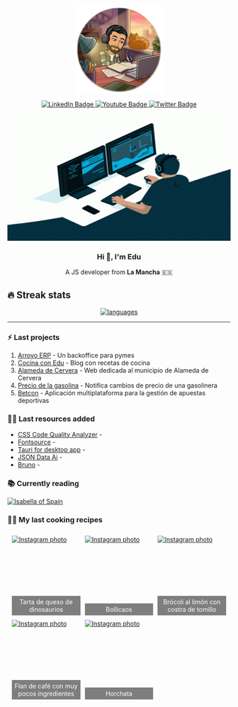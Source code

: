 <style>
    .image-grid {
        display: grid;
        grid-template-columns: repeat(auto-fit, minmax(120px, 1fr));
        grid-auto-rows: minmax(180px, auto);
        gap: 10px;
        overflow: auto;
        padding: 10px;
    }
    .image-container {
        overflow: hidden;
        max-width: 100%;
        max-height: 100%;
        position: relative;
    }
    .image-container img {
        width: 100%;
        height: 100%;
        object-fit: cover;
    }
    .image-title {
        position: absolute;
        bottom: 0;
        left: 0; 
        width: 100%; 
        background-color: rgba(0, 0, 0, 0.5); 
        color: white; 
        padding: 5px; 
        box-sizing: border-box;
        text-align: center; 
    }
</style>

<p align="center" width="300">
   <img align="center" width="200" src="./assets/image.png" />
</p>

<div id="social" align="center">
  <div id="badges">
    <a href="https://www.linkedin.com/in/eduardoparramazuecos/">
      <img src="https://img.shields.io/badge/LinkedIn-blue?style=for-the-badge&logo=linkedin&logoColor=white" alt="LinkedIn Badge"/>
    </a>
    <a href="http://www.eduardoparra.es/">
      <img src="https://img.shields.io/badge/Blogger-orange?style=for-the-badge&logo=blogger&logoColor=white" alt="Youtube Badge"/>
    </a>
    <a href="https://twitter.com/_eduparra">
      <img src="https://img.shields.io/badge/Twitter-blue?style=for-the-badge&logo=twitter&logoColor=white" alt="Twitter Badge"/>
    </a>
  </div>
</div>

<div align="center">
  <img src="./assets/coding.gif" width="600" height="300"/>
</div>

<div align="center">
  <h3>Hi 👋, I'm Edu </h3>
  <p>A JS developer from <span style='font-weight: bold'>La Mancha</span> 🇪🇸</p>
</div>

## 🔥 Streak stats

<div align="center" width='auto'>
  <a href="https://github.com/anuraghazra/github-readme-stats">
    <img alt="languages" src="https://github-readme-stats.vercel.app/api/top-langs/?username=soker90&layout=compact&theme=react"/>
  </a>
</div>

---

### :zap: Last projects

1. [Arroyo ERP](https://github.com/soker90/arroyo-erp-project) - Un backoffice para pymes
2. [Cocina con Edu](https://github.com/soker90/cooking-blog) - Blog con recetas de cocina
3. [Alameda de Cervera](https://alamedadecervera.com) - Web dedicada al municipio de Alameda de Cervera
4. [Precio de la gasolina](https://github.com/soker90/precio-gasolina) - Notifica cambios de precio de una gasolinera
5. [Betcon](http://betcon.eduardoparra.es) - Aplicación multiplataforma para la gestión de apuestas deportivas

### 👨‍🎓 Last resources added

<!-- START_SECTION:links -->

- [CSS Code Quality Analyzer](https://link.eduardoparra.es/30) -
- [Fontsource](https://link.eduardoparra.es/29) -
- [Tauri for desktop app](https://link.eduardoparra.es/28) -
- [JSON Data Ai](https://link.eduardoparra.es/27) -
- [Bruno](https://link.eduardoparra.es/26) -
<!-- END_SECTION:links -->

<!-- START_SECTION:books -->

### 📚 Currently reading

[![Isabella of Spain](http://books.google.com/books/content?id=M_mwngEACAAJ&printsec=frontcover&img=1&zoom=1&source=gbs_api)](https://github.com/soker90/libros/issues/2 "Isabella of Spain by William Thomas Walsh")

<!-- END_SECTION:books -->

### 🧑‍🍳 My last cooking recipes

<!-- START_SECTION:recipes -->
<div class="image-grid">
<div class="image-container">
    <a href='https://recetas.eduardoparra.es/blog/cheesecake-de-dinosaurios/' target="_blank">
        <img src='https://recetas.eduardoparra.es/images/uploads/cheesecake-dinosaurios.webp' alt="Instagram photo" />
        <div class="image-title">Tarta de queso de dinosaurios</div>
    </a>
</div>
<div class="image-container">
    <a href='https://recetas.eduardoparra.es/blog/bollicaos/' target="_blank">
        <img src='https://recetas.eduardoparra.es/images/uploads/bollicaos.webp' alt="Instagram photo" />
        <div class="image-title">Bollicaos</div>
    </a>
</div>
<div class="image-container">
    <a href='https://recetas.eduardoparra.es/blog/br%C3%B3coli-al-lim%C3%B3n-con-costra-de-tomillo/' target="_blank">
        <img src='https://recetas.eduardoparra.es/assets/logo.svg' alt="Instagram photo" />
        <div class="image-title">Brócoli al limón con costra de tomillo</div>
    </a>
</div>
<div class="image-container">
    <a href='https://recetas.eduardoparra.es/blog/postre-de-cafe/' target="_blank">
        <img src='https://recetas.eduardoparra.es/images/uploads/postre-cafe.webp' alt="Instagram photo" />
        <div class="image-title">Flan de café con muy pocos ingredientes</div>
    </a>
</div>
<div class="image-container">
    <a href='https://recetas.eduardoparra.es/blog/horchata/' target="_blank">
        <img src='https://recetas.eduardoparra.es/images/uploads/img_20221030_122749.jpg' alt="Instagram photo" />
        <div class="image-title">Horchata</div>
    </a>
</div>
</div>
<!-- END_SECTION:recipes -->
